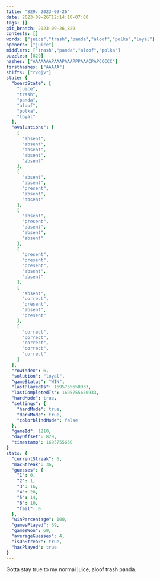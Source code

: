 ```yaml
---
title: "829: 2023-09-26"
date: 2023-09-26T12:14:10-07:00
tags: []
git_branch: 2023-09-26_829
contests: []
words: ["juice","trash","panda","aloof","polka","loyal"]
openers: ["juice"]
middlers: ["trash","panda","aloof","polka"]
puzzles: [829]
hashes: ["AAAAAAAPAAAPAAAPPPAAACPAPCCCCC"]
firsthashes: ["AAAAA"]
shifts: ["rvgjv"]
state: {
  "boardState": [
    "juice",
    "trash",
    "panda",
    "aloof",
    "polka",
    "loyal"
  ],
  "evaluations": [
    [
      "absent",
      "absent",
      "absent",
      "absent",
      "absent"
    ],
    [
      "absent",
      "absent",
      "present",
      "absent",
      "absent"
    ],
    [
      "absent",
      "present",
      "absent",
      "absent",
      "absent"
    ],
    [
      "present",
      "present",
      "present",
      "absent",
      "absent"
    ],
    [
      "absent",
      "correct",
      "present",
      "absent",
      "present"
    ],
    [
      "correct",
      "correct",
      "correct",
      "correct",
      "correct"
    ]
  ],
  "rowIndex": 6,
  "solution": "loyal",
  "gameStatus": "WIN",
  "lastPlayedTs": 1695755650933,
  "lastCompletedTs": 1695755650933,
  "hardMode": true,
  "settings": {
    "hardMode": true,
    "darkMode": true,
    "colorblindMode": false
  },
  "gameId": 1210,
  "dayOffset": 829,
  "timestamp": 1695755650
}
stats: {
  "currentStreak": 6,
  "maxStreak": 36,
  "guesses": {
    "1": 0,
    "2": 1,
    "3": 16,
    "4": 28,
    "5": 14,
    "6": 10,
    "fail": 0
  },
  "winPercentage": 100,
  "gamesPlayed": 69,
  "gamesWon": 69,
  "averageGuesses": 4,
  "isOnStreak": true,
  "hasPlayed": true
}
---
```

<!-- more -->
Gotta stay true to my normal juice, aloof trash panda. 
